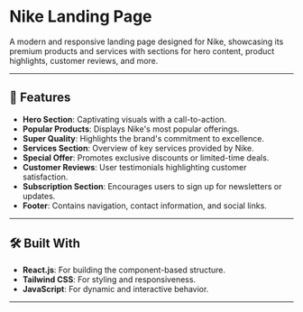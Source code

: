 # Nike Landing Page

A modern and responsive landing page designed for Nike, showcasing its premium products and services with sections for hero content, product highlights, customer reviews, and more.

---

## 🚀 Features
- **Hero Section**: Captivating visuals with a call-to-action.
- **Popular Products**: Displays Nike's most popular offerings.
- **Super Quality**: Highlights the brand's commitment to excellence.
- **Services Section**: Overview of key services provided by Nike.
- **Special Offer**: Promotes exclusive discounts or limited-time deals.
- **Customer Reviews**: User testimonials highlighting customer satisfaction.
- **Subscription Section**: Encourages users to sign up for newsletters or updates.
- **Footer**: Contains navigation, contact information, and social links.

---

## 🛠️ Built With
- **React.js**: For building the component-based structure.
- **Tailwind CSS**: For styling and responsiveness.
- **JavaScript**: For dynamic and interactive behavior.

---



